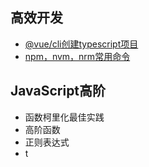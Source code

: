 <!--
 * @FileName: My file
 * @Author: Leinov
 * @Date: 2019-07-29 21:06:32
 * @LastEditTime: 2019-12-04 19:11:32
 * @Description: description your file
 * @FilePath: \Blog\README.md
 -->


## 高效开发
* [@vue/cli创建typescript项目](https://github.com/leinov/Blog/issues/2)
* [npm，nvm，nrm常用命令](https://github.com/leinov/Blog/issues/3)

## JavaScript高阶
* 函数柯里化最佳实践
* 高阶函数
* 正则表达式
* t